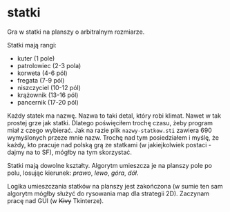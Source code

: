 # statki

Gra w statki na planszy o arbitralnym rozmiarze.

Statki mają rangi:

- kuter (1 pole)
- patrolowiec (2-3 pola)
- korweta (4-6 pól)
- fregata (7-9 pól)
- niszczyciel (10-12 pól)
- krążownik (13-16 pól)
- pancernik (17-20 pól)

Każdy statek ma nazwę. Nazwa to taki detal, który robi klimat. Nawet w tak prostej grze jak statki. Dlatego poświęciłem trochę czasu, żeby program miał z czego wybierać. Jak na razie plik `nazwy-statkow.sti` zawiera 690 wymyślonych przeze mnie nazw. Trochę nad tym posiedziałem i myślę, że każdy, kto pracuje nad polską grą ze statkami (w jakiejkolwiek postaci - dajmy na to SF), mógłby na tym skorzystać.

Statki mają dowolne kształty. Algorytm umieszcza je na planszy pole po polu, losując kierunek: *prawo*, *lewo*, *góra*, *dół*.

Logika umieszczania statków na planszy jest zakończona (w sumie ten sam algorytm mógłby służyć do rysowania map dla strategii 2D). Zaczynam pracę nad GUI (w <del>Kivy</del> Tkinterze).
